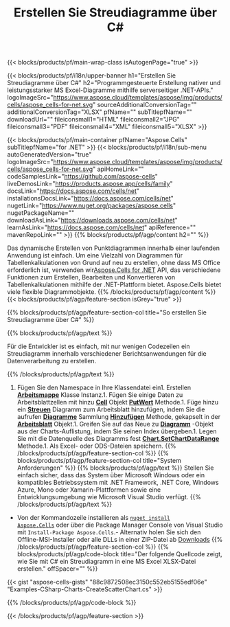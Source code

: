 ﻿---
title: Erstellen Sie Streudiagramme über C#
url: /de/net/create-scatter-chart/
description: C# Beispielcode zum Erstellen von Streudiagrammen in Excel mithilfe der .NET-Bibliothek. Verwenden Sie diesen Code zum Erstellen eines Streudiagramms für MS Excel in VB.NET, Asp.NET oder einer beliebigen .NET-basierten Anwendung.
---
{{< blocks/products/pf/main-wrap-class isAutogenPage="true" >}}

{{< blocks/products/pf/i18n/upper-banner h1="Erstellen Sie Streudiagramme über C#" h2="Programmgesteuerte Erstellung nativer und leistungsstarker MS Excel-Diagramme mithilfe serverseitiger .NET-APIs." logoImageSrc="https://www.aspose.cloud/templates/aspose/img/products/cells/aspose_cells-for-net.svg" sourceAdditionalConversionTag="" additionalConversionTag="XLSX" pfName="" subTitlepfName="" downloadUrl="" fileiconsmall1="HTML" fileiconsmall2="JPG" fileiconsmall3="PDF" fileiconsmall4="XML" fileiconsmall5="XLSX" >}}

{{< blocks/products/pf/main-container pfName="Aspose.Cells" subTitlepfName="for .NET" >}}
{{< blocks/products/pf/i18n/sub-menu autoGeneratedVersion="true" logoImageSrc="https://www.aspose.cloud/templates/aspose/img/products/cells/aspose_cells-for-net.svg" apiHomeLink="" codeSamplesLink="https://github.com/aspose-cells" liveDemosLink="https://products.aspose.app/cells/family" docsLink="https://docs.aspose.com/cells/net" installationsDocsLink="https://docs.aspose.com/cells/net" nugetLink="https://www.nuget.org/packages/aspose.cells" nugetPackageName="" downloadAsLink="https://downloads.aspose.com/cells/net" learnAsLink="https://docs.aspose.com/cells/net" apiReference="" mavenRepoLink="" >}}
{{% blocks/products/pf/agp/content h2="" %}}

Das dynamische Erstellen von Punktdiagrammen innerhalb einer laufenden Anwendung ist einfach. Um eine Vielzahl von Diagrammen für Tabellenkalkulationen von Grund auf neu zu erstellen, ohne dass MS Office erforderlich ist, verwenden wir[Aspose.Cells for .NET](https://products.aspose.com/cells/net)  API, das verschiedene Funktionen zum Erstellen, Bearbeiten und Konvertieren von Tabellenkalkulationen mithilfe der .NET-Plattform bietet. Aspose.Cells bietet viele flexible Diagrammobjekte.
{{% /blocks/products/pf/agp/content %}}
{{< blocks/products/pf/agp/feature-section isGrey="true" >}}

{{% blocks/products/pf/agp/feature-section-col title="So erstellen Sie Streudiagramme über C#" %}}

{{% blocks/products/pf/agp/text %}}

Für die Entwickler ist es einfach, mit nur wenigen Codezeilen ein Streudiagramm innerhalb verschiedener Berichtsanwendungen für die Datenverarbeitung zu erstellen.

{{% /blocks/products/pf/agp/text %}}

1. Fügen Sie den Namespace in Ihre Klassendatei ein1. Erstellen [**Arbeitsmappe**](https://apireference.aspose.com/cells/net/aspose.cells/workbook) Klasse Instanz.1. Fügen Sie einige Daten zu Arbeitsblattzellen mit hinzu [**Cell**](https://apireference.aspose.com/cells/net/aspose.cells/cell) Objekt [**PutWert**](https://apireference.aspose.com/cells/net/aspose.cells/cell/methods/putvalue/index) Methode.1. Füge hinzu ein [**Streuen**](https://apireference.aspose.com/cells/net/aspose.cells.charts/charttype) Diagramm zum Arbeitsblatt hinzufügen, indem Sie die aufrufen [**Diagramme**](https://apireference.aspose.com/cells/net/aspose.cells.charts/chartcollection) Sammlung [**Hinzufügen**](https://apireference.aspose.com/cells/net/aspose.cells.charts/chartcollection/methods/add) Methode, gekapselt in der [**Arbeitsblatt**](https://apireference.aspose.com/cells/net/aspose.cells/worksheet) Objekt.1. Greifen Sie auf das Neue zu [**Diagramm**](https://apireference.aspose.com/cells/net/aspose.cells.charts/chart) -Objekt aus der Charts-Auflistung, indem Sie seinen Index übergeben.1. Legen Sie mit die Datenquelle des Diagramms fest [**Chart.SetChartDataRange**](https://https://apireference.aspose.com/cells/net/aspose.cells.charts/chart/methods/setchartdatarange) Methode.1. Als Excel- oder ODS-Dateien speichern.
{{% /blocks/products/pf/agp/feature-section-col %}}
{{% blocks/products/pf/agp/feature-section-col title="System Anforderungen" %}}
{{% blocks/products/pf/agp/text %}}
Stellen Sie einfach sicher, dass das System über Microsoft Windows oder ein kompatibles Betriebssystem mit .NET Framework, .NET Core, Windows Azure, Mono oder Xamarin-Plattformen sowie eine Entwicklungsumgebung wie Microsoft Visual Studio verfügt.
{{% /blocks/products/pf/agp/text %}}
- Von der Kommandozeile installieren als <code><a href="https://downloads.aspose.com/cells/net">nuget install Aspose.Cells</a></code> oder über die Package Manager Console von Visual Studio mit <code>Install-Package Aspose.Cells</code>.- Alternativ holen Sie sich den Offline-MSI-Installer oder alle DLLs in einer ZIP-Datei ab <a href="https://downloads.aspose.com/cells/net">Downloads</a>
{{% /blocks/products/pf/agp/feature-section-col %}}
{{% blocks/products/pf/agp/code-block title="Der folgende Quellcode zeigt, wie Sie mit C# ein Streudiagramm in eine MS Excel XLSX-Datei erstellen." offSpacer="" %}}

{{< gist "aspose-cells-gists" "88c9872508ec3150c552eb5155edf06e" "Examples-CSharp-Charts-CreateScatterChart.cs" >}}

{{% /blocks/products/pf/agp/code-block %}}

{{< /blocks/products/pf/agp/feature-section >}}

<!-- aboutfile Starts -->